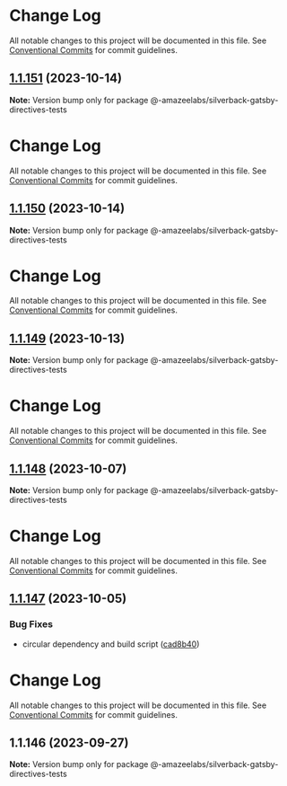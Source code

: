 # Change Log

All notable changes to this project will be documented in this file. See
[Conventional Commits](https://conventionalcommits.org) for commit guidelines.

## [1.1.151](https://github.com/AmazeeLabs/silverback-mono/compare/@-amazeelabs/silverback-gatsby-directives-tests@1.1.150...@-amazeelabs/silverback-gatsby-directives-tests@1.1.151) (2023-10-14)

**Note:** Version bump only for package
@-amazeelabs/silverback-gatsby-directives-tests

# Change Log

All notable changes to this project will be documented in this file. See
[Conventional Commits](https://conventionalcommits.org) for commit guidelines.

## [1.1.150](https://github.com/AmazeeLabs/silverback-mono/compare/@-amazeelabs/silverback-gatsby-directives-tests@1.1.149...@-amazeelabs/silverback-gatsby-directives-tests@1.1.150) (2023-10-14)

**Note:** Version bump only for package
@-amazeelabs/silverback-gatsby-directives-tests

# Change Log

All notable changes to this project will be documented in this file. See
[Conventional Commits](https://conventionalcommits.org) for commit guidelines.

## [1.1.149](https://github.com/AmazeeLabs/silverback-mono/compare/@-amazeelabs/silverback-gatsby-directives-tests@1.1.148...@-amazeelabs/silverback-gatsby-directives-tests@1.1.149) (2023-10-13)

**Note:** Version bump only for package
@-amazeelabs/silverback-gatsby-directives-tests

# Change Log

All notable changes to this project will be documented in this file. See
[Conventional Commits](https://conventionalcommits.org) for commit guidelines.

## [1.1.148](https://github.com/AmazeeLabs/silverback-mono/compare/@-amazeelabs/silverback-gatsby-directives-tests@1.1.147...@-amazeelabs/silverback-gatsby-directives-tests@1.1.148) (2023-10-07)

**Note:** Version bump only for package
@-amazeelabs/silverback-gatsby-directives-tests

# Change Log

All notable changes to this project will be documented in this file. See
[Conventional Commits](https://conventionalcommits.org) for commit guidelines.

## [1.1.147](https://github.com/AmazeeLabs/silverback-mono/compare/@-amazeelabs/silverback-gatsby-directives-tests@1.1.146...@-amazeelabs/silverback-gatsby-directives-tests@1.1.147) (2023-10-05)

### Bug Fixes

- circular dependency and build script
  ([cad8b40](https://github.com/AmazeeLabs/silverback-mono/commit/cad8b40acc2eef365a3c6e60f3a942a03dbc0ee6))

# Change Log

All notable changes to this project will be documented in this file. See
[Conventional Commits](https://conventionalcommits.org) for commit guidelines.

## 1.1.146 (2023-09-27)

**Note:** Version bump only for package
@-amazeelabs/silverback-gatsby-directives-tests
